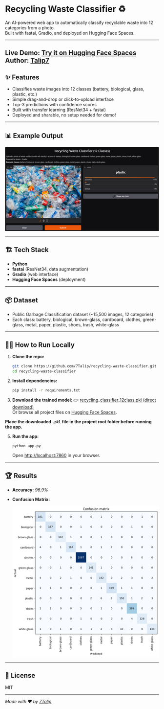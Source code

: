 # Recycling Waste Classifier ♻️

An AI-powered web app to automatically classify recyclable waste into 12 categories from a photo.  
Built with fastai, Gradio, and deployed on Hugging Face Spaces.

---

**Live Demo:** [Try it on Hugging Face Spaces](https://huggingface.co/spaces/Talip7/recycling_waste_classifier)  
**Author:** [Talip7](https://huggingface.co/Talip7)
---

## ✨ Features

- Classifies waste images into 12 classes (battery, biological, glass, plastic, etc.)
- Simple drag-and-drop or click-to-upload interface
- Top-3 predictions with confidence scores
- Built with transfer learning (ResNet34 + fastai)
- Deployed and sharable, no setup needed for demo!

---

## 📊 Example Output

<img src="demo_screenshot.png" alt="App Screenshot" width="600"/>

---

## 🏗️ Tech Stack

- **Python**
- **fastai** (ResNet34, data augmentation)
- **Gradio** (web interface)
- **Hugging Face Spaces** (deployment)

---

## 📦 Dataset

- Public Garbage Classification dataset (~15,500 images, 12 categories)
- Each class: battery, biological, brown-glass, cardboard, clothes, green-glass, metal, paper, plastic, shoes, trash, white-glass

---

## 🧑‍💻 How to Run Locally

1. **Clone the repo:**
    ```bash
    git clone https://github.com/7Talip/recycling-waste-classifier.git
    cd recycling-waste-classifier
    ```

2. **Install dependencies:**
    ```bash
    pip install -r requirements.txt
    ```

3. **Download the trained model:**
👉 [recycling_classifier_12class.pkl (direct download)](https://huggingface.co/spaces/Talip7/recycling_waste_classifier/resolve/main/recycling_classifier_12class.pkl)  
Or browse all project files on [Hugging Face Spaces](https://huggingface.co/spaces/Talip7/recycling_waste_classifier/tree/main).

**Place the downloaded `.pkl` file in the project root folder before running the app.**

5. **Run the app:**
    ```bash
    python app.py
    ```
    Open [http://localhost:7860](http://localhost:7860) in your browser.

---

## 🏆 Results

- **Accuracy:** *96.9%*
- **Confusion Matrix:**

  <img src="confusion_matrix.png" alt="Confusion matrix" width="500">

---

## 📄 License

MIT

---

*Made with ❤️ by [7Talip](https://github.com/7Talip)*

